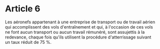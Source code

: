 # Article 6

Les aéronefs appartenant à une entreprise de transport ou de travail aérien qui accomplissent des vols d'entraînement et qui, à l'occasion de ces vols ne font aucun transport ou aucun travail rémunéré, sont assujettis à la redevance, chaque fois qu'ils utilisent la procédure d'atterrissage suivant un taux réduit de 75 %.
